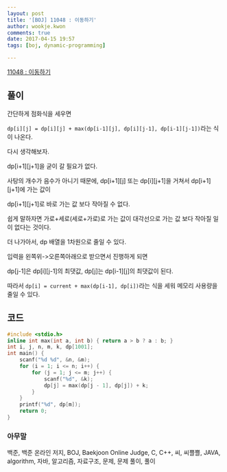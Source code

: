 ```yaml
---
layout: post
title: '[BOJ] 11048 : 이동하기'
author: wookje.kwon
comments: true
date: 2017-04-15 19:57
tags: [boj, dynamic-programming]

---
```


[11048 : 이동하기](https://www.acmicpc.net/problem/11048)

## 풀이

간단하게 점화식을 세우면

`dp[i][j] = dp[i][j] + max(dp[i-1][j], dp[i][j-1], dp[i-1][j-1])`라는 식이 나온다.

다시 생각해보자.

dp[i+1][j+1]을 굳이 갈 필요가 없다.

사탕의 개수가 음수가 아니기 때문에, dp[i+1][j] 또는 dp[i][j+1]을 거쳐서 dp[i+1][j+1]에 가는 값이

dp[i+1][j+1]로 바로 가는 값 보다 작아질 수 없다.

쉽게 말하자면 가로+세로(세로+가로)로 가는 값이 대각선으로 가는 값 보다 작아질 일이 없다는 것이다.

더 나가아서, dp 배열을 1차원으로 줄일 수 있다.

입력을 왼쪽위->오른쪽아래으로 받으면서 진행하게 되면

dp[j-1]은 dp[i][j-1]의 최댓값, dp[j]는 dp[i-1][j]의 최댓값이 된다.

따라서 `dp[i] = current + max(dp[i-1], dp[i])`라는 식을 세워 메모리 사용량을 줄일 수 있다.

## 코드

```cpp
#include <stdio.h>
inline int max(int a, int b) { return a > b ? a : b; }
int i, j, n, m, k, dp[1001];
int main() {
	scanf("%d %d", &n, &m);
	for (i = 1; i <= n; i++) {
		for (j = 1; j <= m; j++) {
			scanf("%d", &k);
			dp[j] = max(dp[j - 1], dp[j]) + k;
		}
	}
	printf("%d", dp[m]);
	return 0;
}
```

### 아무말  
백준, 백준 온라인 저지, BOJ, Baekjoon Online Judge, C, C++, 씨, 씨쁠쁠, JAVA, algorithm, 자바, 알고리즘, 자료구조, 문제, 문제 풀이, 풀이
